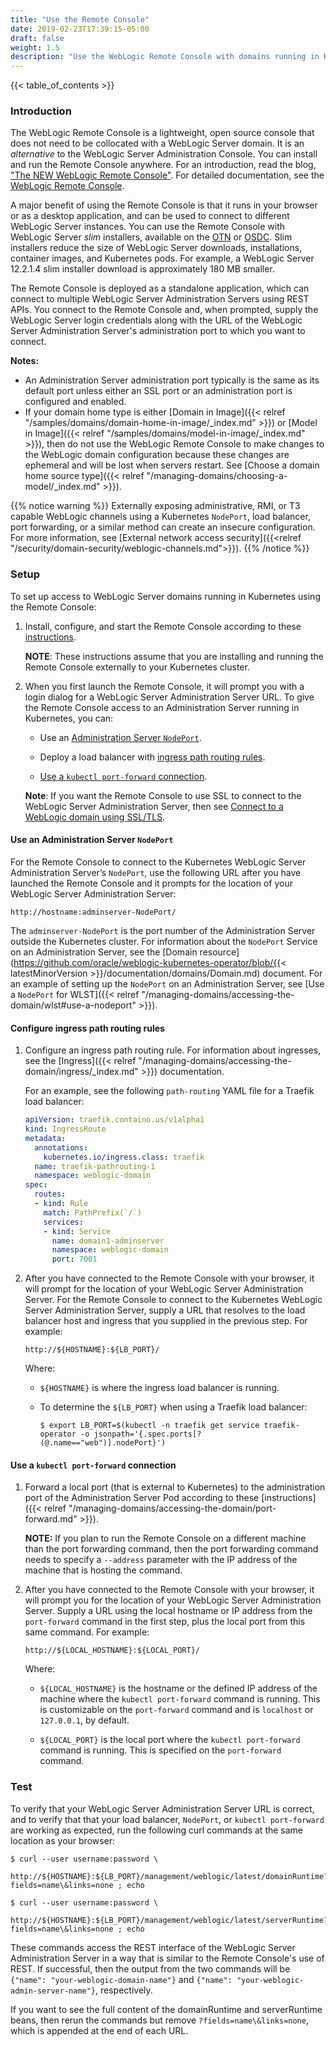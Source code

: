 ```yaml
---
title: "Use the Remote Console"
date: 2019-02-23T17:39:15-05:00
draft: false
weight: 1.5
description: "Use the WebLogic Remote Console with domains running in Kubernetes."
---
```


{{< table_of_contents >}}

### Introduction
The WebLogic Remote Console is a lightweight, open source console that does not need to be collocated with a WebLogic Server domain.
It is an _alternative_ to the WebLogic Server Administration Console.
You can install and run the Remote Console anywhere. For an introduction, read the blog, ["The NEW WebLogic Remote Console"](https://blogs.oracle.com/weblogicserver/new-weblogic-server-remote-console).
For detailed documentation, see the [WebLogic Remote Console](https://oracle.github.io/weblogic-remote-console/).

A major benefit of using the Remote Console is that it runs in your browser or as a desktop application, and can be used to connect to different WebLogic Server instances.
You can use the Remote Console with WebLogic Server _slim_ installers, available on the [OTN](https://www.oracle.com/middleware/technologies/weblogic-server-installers-downloads.html)
or [OSDC](https://edelivery.oracle.com/osdc/faces/Home.jspx).
Slim installers reduce the size of WebLogic Server downloads, installations, container images, and Kubernetes pods.
For example, a WebLogic Server 12.2.1.4 slim installer download is approximately 180 MB smaller.

The Remote Console is deployed as a standalone application, which can connect to multiple WebLogic Server Administration Servers using REST APIs.
You connect to the Remote Console and, when prompted, supply the WebLogic Server login credentials
along with the URL of the WebLogic Server Administration Server's administration port to which you want to connect.

**Notes:**  
  * An Administration Server administration port typically is the same as its default port unless either an SSL port or an administration port is configured and enabled.
  * If your domain home type is either [Domain in Image]({{< relref "/samples/domains/domain-home-in-image/_index.md" >}}) or [Model in Image]({{< relref "/samples/domains/model-in-image/_index.md" >}}), then do not use the WebLogic Remote Console to make changes to the WebLogic domain configuration because these changes are ephemeral and will be lost when servers restart. See [Choose a domain home source type]({{< relref "/managing-domains/choosing-a-model/_index.md" >}}).


{{% notice warning %}}
Externally exposing administrative, RMI, or T3 capable WebLogic channels
using a Kubernetes `NodePort`, load balancer,
port forwarding, or a similar method can create an insecure configuration.
For more information, see [External network access security]({{<relref "/security/domain-security/weblogic-channels.md">}}).
{{% /notice %}}


### Setup

To set up access to WebLogic Server domains running in Kubernetes using the Remote Console:

1. Install, configure, and start the Remote Console according to these [instructions](https://oracle.github.io/weblogic-remote-console/setup/).

   **NOTE**: These instructions assume that you are installing and running the Remote Console externally to your Kubernetes cluster.

1. When you first launch the Remote Console, it will prompt you with a login dialog for a WebLogic Server Administration Server URL. To give the Remote Console access to an Administration Server running in Kubernetes, you can:
   * Use an [Administration Server `NodePort`](#use-an-administration-server-nodeport).

   * Deploy a load balancer with [ingress path routing rules](#configure-ingress-path-routing-rules).

   * [Use a `kubectl port-forward` connection](#use-a-kubectl-port-forward-connection).

   **Note**: If you want the Remote Console to use SSL to connect to the WebLogic Server Administration Server,
     then see [Connect to a WebLogic domain using SSL/TLS](https://oracle.github.io/weblogic-remote-console/userguide/advanced-settings/#ssl).


#### Use an Administration Server `NodePort`

For the Remote Console to connect to the Kubernetes WebLogic Server Administration Server’s `NodePort`, use the following URL after you have launched the Remote Console
 and it prompts for the location of your WebLogic Server Administration Server:

```
http://hostname:adminserver-NodePort/
```

The `adminserver-NodePort` is the port number of the Administration Server outside the Kubernetes cluster.
For information about the `NodePort` Service on an Administration Server, see the [Domain resource](https://github.com/oracle/weblogic-kubernetes-operator/blob/{{< latestMinorVersion >}}/documentation/domains/Domain.md) document.
For an example of setting up the `NodePort` on an Administration Server,
see [Use a `NodePort` for WLST]({{< relref "/managing-domains/accessing-the-domain/wlst#use-a-nodeport" >}}).

#### Configure ingress path routing rules

1. Configure an ingress path routing rule. For information about ingresses, see the [Ingress]({{< relref "/managing-domains/accessing-the-domain/ingress/_index.md" >}}) documentation.

   For an example, see the following `path-routing` YAML file for a Traefik load balancer:

   ```yaml
   apiVersion: traefik.containo.us/v1alpha1
   kind: IngressRoute
   metadata:
     annotations:
       kubernetes.io/ingress.class: traefik
     name: traefik-pathrouting-1
     namespace: weblogic-domain
   spec:
     routes:
     - kind: Rule
       match: PathPrefix(`/`)
       services:
       - kind: Service
         name: domain1-adminserver
         namespace: weblogic-domain
         port: 7001
   ```


1. After you have connected to the Remote Console with your browser,
   it will prompt for the location of your WebLogic Server Administration
   Server.
   For the Remote Console to connect to the Kubernetes WebLogic Server Administration Server, supply a URL that resolves to the load balancer host and ingress that you supplied in the previous step. For example:

   ```
   http://${HOSTNAME}:${LB_PORT}/
   ```
   Where:

     * `${HOSTNAME}` is where the ingress load balancer is running.

     * To determine the `${LB_PORT}` when using a Traefik load balancer:

        `$ export LB_PORT=$(kubectl -n traefik get service traefik-operator -o jsonpath='{.spec.ports[?(@.name=="web")].nodePort}')`

#### Use a `kubectl port-forward` connection

1. Forward a local port (that is external to
   Kubernetes) to the administration port of the
   Administration Server Pod according to these
   [instructions]({{< relref "/managing-domains/accessing-the-domain/port-forward.md" >}}).

   **NOTE:** If you plan to run the Remote Console
   on a different machine than the port forwarding command,
   then the port forwarding command needs to specify a `--address` parameter
   with the IP address of the machine that is hosting the command.

1. After you have connected to the Remote Console with your browser,
   it will prompt you for the location of your WebLogic Server Administration
   Server.
   Supply a URL using the local hostname or IP address
   from the `port-forward` command in the first step, plus the local port from
   this same command. For example:

   ```
   http://${LOCAL_HOSTNAME}:${LOCAL_PORT}/
   ```
   Where:

     * `${LOCAL_HOSTNAME}` is the hostname or the defined IP address of the machine
       where the `kubectl port-forward` command is running. This is
       customizable on the `port-forward` command and is `localhost`
       or `127.0.0.1`, by default.

     * `${LOCAL_PORT}` is the local port where the `kubectl port-forward` command is running.
       This is specified on the `port-forward` command.

### Test

To verify that your WebLogic Server Administration Server URL is correct, and to verify that that your load balancer,
`NodePort`, or `kubectl port-forward` are working as expected, run the following curl commands at the same location as your browser:


```
$ curl --user username:password \
     http://${HOSTNAME}:${LB_PORT}/management/weblogic/latest/domainRuntime?fields=name\&links=none ; echo

$ curl --user username:password \
     http://${HOSTNAME}:${LB_PORT}/management/weblogic/latest/serverRuntime?fields=name\&links=none ; echo
```

These commands access the REST interface of the WebLogic Server Administration Server in a way that is similar to the Remote Console's use of REST.
If successful, then the output from the two commands will be `{"name": "your-weblogic-domain-name"}` and `{"name": "your-weblogic-admin-server-name"}`, respectively.

If you want to see the full content of the domainRuntime and serverRuntime beans, then rerun the commands
but remove `?fields=name\&links=none`, which is appended at the end of each URL.
